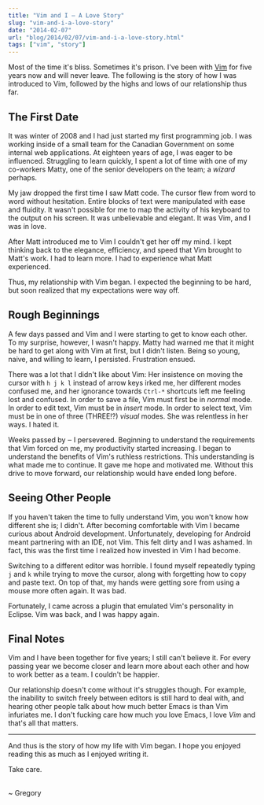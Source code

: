 ```yaml
---
title: "Vim and I – A Love Story"
slug: "vim-and-i-a-love-story"
date: "2014-02-07"
url: "blog/2014/02/07/vim-and-i-a-love-story.html"
tags: ["vim", "story"]
---
```


Most of the time it's bliss. Sometimes it's prison. I've been with [Vim](https://www.vim.org/) for five years now and will never leave. The following is the story of how I was introduced to Vim, followed by the highs and lows of our relationship thus far.


## The First Date

It was winter of 2008 and I had just started my first programming job. I was working inside of a small team for the Canadian Government on some internal web applications. At eighteen years of age, I was eager to be influenced. Struggling to learn quickly, I spent a lot of time with one of my co-workers Matty, one of the senior developers on the team; a *wizard* perhaps.

My jaw dropped the first time I saw Matt code. The cursor flew from word to word without hesitation. Entire blocks of text were manipulated with ease and fluidity. It wasn't possible for me to map the activity of his keyboard to the output on his screen. It was unbelievable and elegant. It was Vim, and I was in love.

After Matt introduced me to Vim I couldn't get her off my mind. I kept thinking back to the elegance, efficiency, and speed that Vim brought to Matt's work. I had to learn more. I had to experience what Matt experienced. 

Thus, my relationship with Vim began. I expected the beginning to be hard, but soon realized that my expectations were way off.


## Rough Beginnings

A few days passed and Vim and I were starting to get to know each other. To my surprise, however, I wasn't happy. Matty had warned me that it might be hard to get along with Vim at first, but I didn't listen. Being so young, naive, and willing to learn, I persisted. Frustration ensued.

There was a lot that I didn't like about Vim: Her insistence on moving the cursor with `h j k l` instead of arrow keys irked me, her different modes confused me, and her ignorance towards `Ctrl-*` shortcuts left me feeling lost and confused. In order to save a file, Vim must first be in *normal* mode. In order to edit text, Vim must be in *insert* mode. In order to select text, Vim must be in one of three (THREE!?) *visual* modes. She was relentless in her ways. I hated it.

Weeks passed by ‒ I persevered. Beginning to understand the requirements that Vim forced on me, my productivity started increasing. I began to understand the benefits of Vim's ruthless restrictions. This understanding is what made me to continue. It gave me hope and motivated me. Without this drive to move forward, our relationship would have ended long before.


## Seeing Other People

If you haven't taken the time to fully understand Vim, you won't know how different she is; I didn't. After becoming comfortable with Vim I became curious about Android development. Unfortunately, developing for Android meant partnering with an IDE, not Vim. This felt dirty and I was ashamed. In fact, this was the first time I realized how invested in Vim I had become.

Switching to a different editor was horrible. I found myself repeatedly typing `j` and `k` while trying to move the cursor, along with forgetting how to copy and paste text. On top of that, my hands were getting sore from using a mouse more often again. It was bad.

Fortunately, I came across a plugin that emulated Vim's personality in Eclipse. Vim was back, and I was happy again.


## Final Notes

Vim and I have been together for five years; I still can't believe it. For every passing year we become closer and learn more about each other and how to work better as a team. I couldn't be happier.

Our relationship doesn't come without it's struggles though. For example, the inability to switch freely between editors is still hard to deal with, and hearing other people talk about how much better Emacs is than Vim infuriates me. I don't fucking care how much you love Emacs, I love *Vim* and that's all that matters.

----------------------------------

And thus is the story of how my life with Vim began. I hope you enjoyed reading this as much as I enjoyed writing it.

Take care.

<br> 
~ Gregory

















